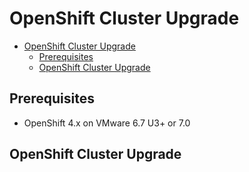 # OpenShift Cluster Upgrade

<!-- TOC -->

- [OpenShift Cluster Upgrade](#openshift-cluster-upgrade)
    - [Prerequisites](#prerequisites)
    - [OpenShift Cluster Upgrade](#openshift-cluster-upgrade)

<!-- /TOC -->

## Prerequisites
- OpenShift 4.x on VMware 6.7 U3+ or 7.0

## OpenShift Cluster Upgrade

